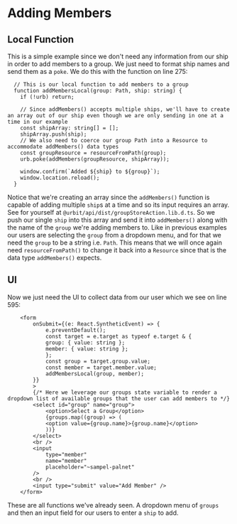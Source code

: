 # Adding Members

## Local Function

This is a simple example since we don't need any information from our ship in order to add members to a group. We just need to format ship names and send them as a `poke`. We do this with the function on line 275:

```
  // This is our local function to add members to a group
  function addMembersLocal(group: Path, ship: string) {
    if (!urb) return;

    // Since addMembers() accepts multiple ships, we'll have to create an array out of our ship even though we are only sending in one at a time in our example
    const shipArray: string[] = [];
    shipArray.push(ship);
    // We also need to coerce our group Path into a Resource to accommodate addMembers() data types
    const groupResource = resourceFromPath(group);
    urb.poke(addMembers(groupResource, shipArray));

    window.confirm(`Added ${ship} to ${group}`);
    window.location.reload();
  }
```

Notice that we're creating an array since the `addMembers()` function is capable of adding multiple `ship`s at a time and so its input requires an array. See for yourself at `@urbit/api/dist/groupStoreAction.lib.d.ts`. So we push our single `ship` into this array and send it into `addMembers()` along with the name of the `group` we're adding members to. Like in previous examples our users are selecting the `group` from a dropdown menu, and for that we need the `group` to be a string i.e. `Path`. This means that we will once again need `resourceFromPath()` to change it back into a `Resource` since that is the data type `addMembers()` expects.

## UI

Now we just need the UI to collect data from our user which we see on line 595:

```
    <form
        onSubmit={(e: React.SyntheticEvent) => {
            e.preventDefault();
            const target = e.target as typeof e.target & {
            group: { value: string };
            member: { value: string };
            };
            const group = target.group.value;
            const member = target.member.value;
            addMembersLocal(group, member);
        }}
        >
        {/* Here we leverage our groups state variable to render a dropdown list of available groups that the user can add members to */}
        <select id="group" name="group">
            <option>Select a Group</option>
            {groups.map((group) => (
            <option value={group.name}>{group.name}</option>
            ))}
        </select>
        <br />
        <input
            type="member"
            name="member"
            placeholder="~sampel-palnet"
        />
        <br />
        <input type="submit" value="Add Member" />
    </form>
```

These are all functions we've already seen. A dropdown menu of `groups` and then an input field for our users to enter a `ship` to add.
